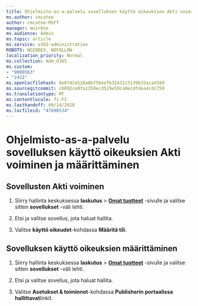 ```yaml
---
title: Ohjelmisto-as-a-palvelu sovelluksen käyttö oikeuksien Akti voiminen ja määrittäminen
ms.author: cmcatee
author: cmcatee-MSFT
manager: mnirkhe
ms.audience: Admin
ms.topic: article
ms.service: o365-administration
ROBOTS: NOINDEX, NOFOLLOW
localization_priority: Normal
ms.collection: Adm_O365
ms.custom:
- "9000563"
- "2422"
ms.openlocfilehash: 8e0742a528a8bf5beefb32e32c5139b35ecad38d
ms.sourcegitcommit: c6692ce0fa1358ec3529e59ca0ecdfdea4cdc759
ms.translationtype: MT
ms.contentlocale: fi-FI
ms.lasthandoff: 09/14/2020
ms.locfileid: "47698534"
---
```

# <a name="activate-and-assign-software-as-a-service-app-licenses"></a>Ohjelmisto-as-a-palvelu sovelluksen käyttö oikeuksien Akti voiminen ja määrittäminen 

## <a name="to-activate-apps"></a>Sovellusten Akti voiminen

1. Siirry hallinta keskuksessa **laskutus**  >  **[Omat tuotteet](https://go.microsoft.com/fwlink/p/?linkid=842054)** -sivulle ja valitse sitten **sovellukset** -väli lehti.

2. Etsi ja valitse sovellus, jota haluat hallita.

3. Valitse **käyttö oikeudet**-kohdassa **Määritä tili**.  

## <a name="to-assign-app-licenses"></a>Sovelluksen käyttö oikeuksien määrittäminen

1. Siirry hallinta keskuksessa **laskutus**  >  **[Omat tuotteet](https://go.microsoft.com/fwlink/p/?linkid=842054)** -sivulle ja valitse sitten **sovellukset** -väli lehti.

2. Etsi ja valitse sovellus, jota haluat hallita.  

3. Valitse **Asetukset & toiminnot**-kohdassa **Publisherin portaalissa hallittavat**linkit.